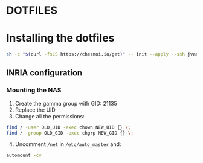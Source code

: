 # DOTFILES

# Installing the dotfiles

```sh
sh -c "$(curl -fsLS https://chezmoi.io/get)" -- init --apply --ssh jvanhare
```
## INRIA configuration

### Mounting the NAS

1. Create the gamma group with GID: 21135
2. Replace the UID
3. Change all the permissions:

```sh
find / -user OLD_UID -exec chown NEW_UID {} \;
find / -group OLD_GID -exec chgrp NEW_GID {} \;
```

4. Uncomment ```/net``` in ```/etc/auto_master``` and:

```sh
automount -cv
```